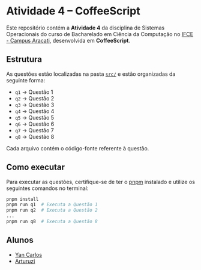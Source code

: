 # Atividade 4 – CoffeeScript

Este repositório contém a **Atividade 4** da disciplina de Sistemas Operacionais do curso de Bacharelado em Ciência da Computação no [IFCE - Campus Aracati](https://ifce.edu.br/aracati), desenvolvida em **CoffeeScript**.

## Estrutura

As questões estão localizadas na pasta [`src/`](./src) e estão organizadas da seguinte forma:

- `q1` → Questão 1
- `q2` → Questão 2
- `q3` → Questão 3
- `q4` → Questão 4
- `q5` → Questão 5
- `q6` → Questão 6
- `q7` → Questão 7
- `q8` → Questão 8

Cada arquivo contém o código-fonte referente à questão.

## Como executar

Para executar as questões, certifique-se de ter o [pnpm](https://pnpm.io/) instalado e utilize os seguintes comandos no terminal:

```bash
pnpm install
pnpm run q1  # Executa a Questão 1
pnpm run q2  # Executa a Questão 2
...
pnpm run q8  # Executa a Questão 8
```

## Alunos

- [Yan Carlos](https://github.com/Yan-CarlosIF)
- [Arturuzi](https://github.com/arturuzi1)
